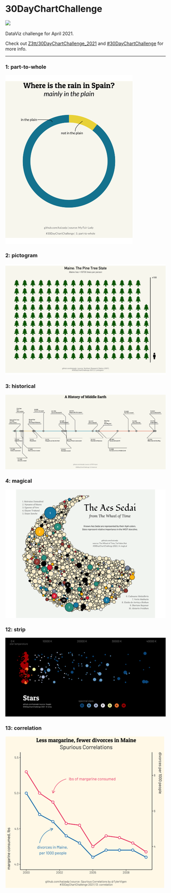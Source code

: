 # 30DayChartChallenge

![](https://github.com/Z3tt/30DayChartChallenge_2021/blob/main/img/topics_ol_blank.png)

DataViz challenge for April 2021.

Check out [Z3tt/30DayChartChallenge_2021](https://github.com/Z3tt/30DayChartChallenge_2021) and [#30DayChartChallenge](https://twitter.com/30DayChartChall) for more info.

---

### 1: part-to-whole
<img width="400" src ="images/1-part_to_whole.png">

### 2: pictogram
<img width="700" src ="images/2-pictogram.png">

### 3: historical
<img src ="images/3-historical.png">

### 4: magical
<img width="700" src ="images/4-magical.png">

### 12: strip
<img src ="images/12-strip.png">

### 13: correlation
<img width="500" src ="images/13-correlation.png">
